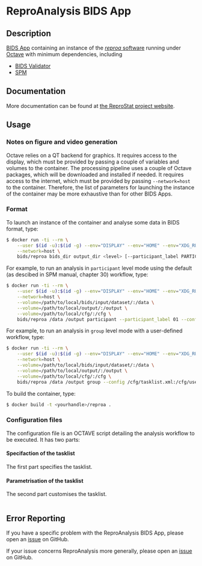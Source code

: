 # ReproAnalysis BIDS App

## Description

[BIDS App](http://bids-apps.neuroimaging.io) containing an instance of the [_reproa_ software](http://github.com/reprostat/reproanalysis) running under [Octave](https://octave.org) with minimum dependencies, including
- [BIDS Validator](https://github.com/bids-standard/bids-validator)
- [SPM](http://www.fil.ion.ucl.ac.uk/spm)

## Documentation

More documentation can be found at [the ReproStat project website](http://github.com/reprostat).

## Usage

### Notes on figure and video generation
Octave relies on a QT backend for graphics. It requires access to the display, which must be provided by passing a couple of variables and volumes to the container. The processing pipeline uses a couple of Octave packages, which will be downloaded and installed if needed. It requires access to the internet, which must be provided by passing `--network=host` to the container. Therefore, the list of parameters for launching the instance of the container may be more exhaustive than for other BIDS Apps.

### Format
To launch an instance of the container and analyse some data in BIDS format, type:

```bash
$ docker run -ti --rm \
	--user $(id -u):$(id -g) --env="DISPLAY" --env="HOME" --env="XDG_RUNTIME_DIR" --volume="$HOME:$HOME:rw" --volume="/dev:/dev:ro" --volume="${XDG_RUNTIME_DIR}:${XDG_RUNTIME_DIR}:rw" \
	--network=host \
	bids/reproa bids_dir output_dir <level> [--participant_label PARTICIPANT_LABEL [PARTICIPANT_LABEL ...]] [--config CFG_FILE] [--skip_bids_validator]
```

For example, to run an analysis in ```participant``` level mode using the default (as descibed in SPM manual, chapter 30) workflow, type:

```bash
$ docker run -ti --rm \
	--user $(id -u):$(id -g) --env="DISPLAY" --env="HOME" --env="XDG_RUNTIME_DIR" --volume="$HOME:$HOME:rw" --volume="/dev:/dev:ro" --volume="${XDG_RUNTIME_DIR}:${XDG_RUNTIME_DIR}:rw" \
	--network=host \
  	--volume=/path/to/local/bids/input/dataset/:/data \
  	--volume=/path/to/local/output/:/output \
	--volume=/path/to/local/cfg/:/cfg \
  	bids/reproa /data /output participant --participant_label 01 --config /cfg/tasklist.xml:/cfg/userscript.m
```

For example, to run an analysis in ```group``` level mode with a user-defined workflow, type:

```bash
$ docker run -ti --rm \
	--user $(id -u):$(id -g) --env="DISPLAY" --env="HOME" --env="XDG_RUNTIME_DIR" --volume="$HOME:$HOME:rw" --volume="/dev:/dev:ro" --volume="${XDG_RUNTIME_DIR}:${XDG_RUNTIME_DIR}:rw" \
	--network=host \
	--volume=/path/to/local/bids/input/dataset/:/data \
	--volume=/path/to/local/output/:/output \
	--volume=/path/to/local/cfg/:/cfg \
	bids/reproa /data /output group --config /cfg/tasklist.xml:/cfg/userscript.m
```

To build the container, type:

```bash
$ docker build -t <yourhandle>/reproa .
```

### Configuration files

The configuration file is an OCTAVE script detailing the analysis workflow to be executed. It has two parts:

#### Specifaction of the tasklist
The first part specifies the tasklist.

#### Parametrisation of the tasklist
The second part customises the tasklist.

```matlab
```

## Error Reporting

If you have a specific problem with the ReproAnalysis BIDS App, please open an [issue](https://github.com/reprostat/reproa/issues) on GitHub.

If your issue concerns ReproAnalysis more generally, please open an [issue](https://github.com/reprostat/reproanalysis/issues) on GitHub.
